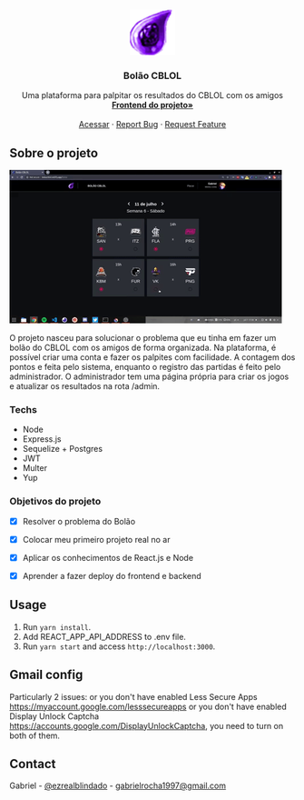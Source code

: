 <!-- PROJECT LOGO -->
<br />
<p align="center">
  <a href="https://github.com/gab618/bolao-cblol-frontend">
    <img src="https://raw.githubusercontent.com/gab618/bolao-cblol-frontend/master/src/assets/logo.png" alt="Logo" width="80" height="80">
  </a>

  <h3 align="center">Bolão CBLOL</h3>

  <p align="center">
    Uma plataforma para palpitar os resultados do CBLOL com os amigos
    <br />
    <a href="https://github.com/gab618/bolao-cblol-frontend"><strong>Frontend do projeto»</strong></a>
    <br />
    <br />
    <a href="https://bolaocblol.netlify.app/">Acessar</a>
    ·
    <a href="https://github.com/gab618/bolao-cblol">Report Bug</a>
    ·
    <a href="https://github.com/gab618/bolao-cblol">Request Feature</a>
  </p>
</p>


<!-- ABOUT THE PROJECT -->
## Sobre o projeto

[![BolaoCBLOL preview][product-gif]](https://bolaocblol.netlify.app/)

O projeto nasceu para solucionar o problema que eu tinha em fazer um bolão do CBLOL com os amigos de forma organizada. Na plataforma, é possível criar uma conta e fazer os palpites com facilidade. A contagem dos pontos e feita pelo sistema, enquanto o registro das partidas é feito pelo administrador. O administrador tem uma página própria para criar os jogos e atualizar os resultados na rota /admin.

### Techs

* Node
* Express.js
* Sequelize + Postgres
* JWT
* Multer
* Yup


### Objetivos do projeto

- [x] Resolver o problema do Bolão
- [x] Colocar meu primeiro projeto real no ar
- [x] Aplicar os conhecimentos de React.js e Node
- [x] Aprender a fazer deploy do frontend e backend



## Usage

1. Run `yarn install`.<br />
2. Add REACT_APP_API_ADDRESS to .env file. <br />
2. Run `yarn start` and access `http://localhost:3000`.<br />



<!-- USAGE EXAMPLES -->
## Gmail config

Particularly 2 issues: or you don't have enabled Less Secure Apps https://myaccount.google.com/lesssecureapps or you don't have enabled Display Unlock Captcha https://accounts.google.com/DisplayUnlockCaptcha, you need to turn on both of them.

<!-- CONTRIBUTING -->
<!-- ## Contributing

Contributions are what make the open source community such an amazing place to be learn, inspire, and create. Any contributions you make are **greatly appreciated**.

1. Fork the Project
2. Create your Feature Branch (`git checkout -b feature/AmazingFeature`)
3. Commit your Changes (`git commit -m 'Add some AmazingFeature'`)
4. Push to the Branch (`git push origin feature/AmazingFeature`)
5. Open a Pull Request -->



<!-- LICENSE -->
<!-- ## License
Distributed under the MIT License. See `LICENSE` for more information. -->



<!-- CONTACT -->
## Contact

Gabriel - [@ezrealblindado](https://twitter.com/ezrealblindado) - gabrielrocha1997@gmail.com

<!-- Project Link: [https://github.com/your_username/repo_name](https://github.com/your_username/repo_name) -->


<!-- MARKDOWN LINKS & IMAGES -->
<!-- https://www.markdownguide.org/basic-syntax/#reference-style-links -->
[product-gif]: images/gif.gif
[product-screenshot]: images/screenshot.png
